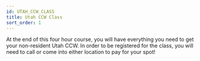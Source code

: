 ```yaml
---
id: UTAH_CCW_CLASS
title: Utah CCW Class
sort_order: 1
---
```

At the end of this four hour course, you will have everything you need to get your non-resident Utah CCW. 
In order to be registered for the class, you will need to call or come into either location to pay for your spot!
